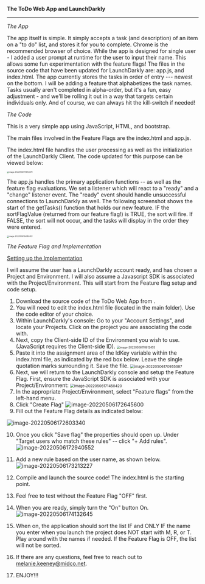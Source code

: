 **The ToDo Web App and LaunchDarkly**

------

*The App*

The app itself is simple.  It simply accepts a task (and description) of an item on a "to do" list, and stores it for you to complete.   Chrome is the recommended browser of choice.  While the app is designed for single user - I added a user prompt at runtime for the user to input their name.  This allows some fun experimentation with the feature flags!  The files in the source code that have been updated for LaunchDarkly are: app.js, and index.html.    The app currently stores the tasks in order of entry --- newest on the bottom.   I will be adding a feature that alphabetizes the task names.   Tasks usually aren't completed in alpha-order, but it's a fun, easy adjustment - and we'll be rolling it out in a way that targets certain individuals only.  And of course, we can always hit the kill-switch if needed!

*The Code*

This is a very simple app using JavaScript, HTML, and bootstrap.  

The main files involved in the Feature Flags are the index.html and app.js.

The index.html file handles the user processing as well as the initialization of the LaunchDarkly Client.  The code updated for this purpose can be viewed below:

<img src="C:\Users\mbmsd\AppData\Roaming\Typora\typora-user-images\image-20220506170853370.png" alt="image-20220506170853370" style="zoom:33%;" />

The app.js handles the primary application functions -- as well as the feature flag evaluations.   We set a listener which will react to a "ready" and a "change" listener event.   The "ready" event should handle unsuccessful connections to LaunchDarkly as well.  The following screenshot shows the start of the getTasks() function that holds our new feature.   IF the sortFlagValue (returned from our feature flag!)  is TRUE, the sort will fire.   If FALSE, the sort will not occur, and the tasks will display in the order they were entered.    

<img src="C:\Users\mbmsd\AppData\Roaming\Typora\typora-user-images\image-20220506164958412.png" alt="image-20220506164958412" style="zoom:33%;" />

*The Feature Flag and Implementation*

<u>Setting up the Implementation</u>

I will assume the user has a LaunchDarkly account ready, and has chosen a Project and Environment.   I will also assume a Javascript SDK is associated with the Project/Environment.  This will start from the Feature flag setup and code setup.  

1. Download the source code of the ToDo Web App from [](https://github.com/melaniebeth/todowebapp).
2. You will need to edit the index.html file (located in the main folder).   Use the code editor of your choice.
3. Within LaunchDarkly's console: Go to your "Account Settings", and locate your Projects.   Click on the project you are associating the code with.
4. Next, copy the Client-side ID of the Environment you wish to use.  (JavaScript requires the Client-side ID).
   <img src="C:\Users\mbmsd\AppData\Roaming\Typora\typora-user-images\image-20220506170612455.png" alt="image-20220506170612455" style="zoom: 50%;" />
5. Paste it into the assignment area of the ldKey variable within the index.html file, as indicated by the red box below.  Leave the single quotation marks surrounding it.  Save the file.
   <img src="C:\Users\mbmsd\AppData\Roaming\Typora\typora-user-images\image-20220506170955387.png" alt="image-20220506170955387" style="zoom:67%;" />
6. Next, we will return to the LaunchDarkly console and setup the Feature Flag.   First, ensure the JavaScript SDK is associated with your Project/Environment:
   <img src="C:\Users\mbmsd\AppData\Roaming\Typora\typora-user-images\image-20220506171450420.png" alt="image-20220506171450420" style="zoom: 67%;" />
7. In the appropriate Project/Environment, select "Feature flags" from the left-hand menu.
8. Click "Create Flag"
   ![image-20220506172645600](C:\Users\mbmsd\AppData\Roaming\Typora\typora-user-images\image-20220506172645600.png)
9. Fill out the Feature Flag details as indicated below:

![image-20220506172603340](C:\Users\mbmsd\AppData\Roaming\Typora\typora-user-images\image-20220506172603340.png)

10. Once you click "Save flag" the properties should open up.   Under "Target users who match these rules" -- click "+ Add rules".
    ![image-20220506172940552](C:\Users\mbmsd\AppData\Roaming\Typora\typora-user-images\image-20220506172940552.png)

11. Add a new rule based on the user name, as shown below.
    ![image-20220506173213227](C:\Users\mbmsd\AppData\Roaming\Typora\typora-user-images\image-20220506173213227.png)

12. Compile and launch the source code!  The index.html is the starting point.

13. Feel free to test without the Feature Flag "OFF" first.   

14. When you are ready, simply turn the "On" button On.
    ![image-20220506174132645](C:\Users\mbmsd\AppData\Roaming\Typora\typora-user-images\image-20220506174132645.png)

15. When on, the application should sort the list IF and ONLY IF the name you enter when you launch the project does NOT start with M, R, or T.   Play around with the names if needed.   If the Feature Flag is OFF, the list will not be sorted.

16.  If there are any questions, feel free to reach out to melanie.keeney@midco.net.

17. ENJOY!!!

    



